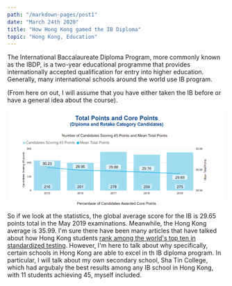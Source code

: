 ```yaml
---
path: "/markdown-pages/post1"
date: "March 24th 2020"
title: "How Hong Kong gamed the IB Diploma"
topic: "Hong Kong, Education"
---
```


The International Baccalaureate Diploma Program, more commonly known as the IBDP, is a two-year educational programme that provides internationally accepted qualification
for entry into higher education. Generally, many international schools around the world use IB program.

(From here on out, I will assume that you have either taken the IB before or have a general idea about the course).

![May 2019 IB global averages](ibimages/averagepts.png)

So if we look at the statistics, the global average score for the IB is 29.65 points total in the May 2019 examinations. Meanwhile, the Hong Kong average is 35.99.
I'm sure there have been many articles that have talked about how Hong Kong students [rank among the world's top ten in standardized testing](https://www.oecd.org/pisa/publications/pisa-2018-resultshtm.htm). However, I'm here to talk about why specifically, certain schools in Hong Kong are able to excel in th IB diploma program. In particular, I will talk about my own secondary school, Sha Tin College, which had argubaly the best results among any IB school in Hong Kong, with 11 students achieving 45, myself included. 
